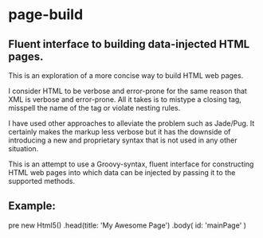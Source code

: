 # page-build
## Fluent interface to building data-injected HTML pages.

This is an exploration of a more concise way to build HTML web pages.

I consider HTML to be verbose and error-prone for the same reason that XML is verbose and error-prone.  All it takes is to mistype a closing tag, misspell the name of the tag or violate nesting rules.

I have used other approaches to alleviate the problem such as Jade/Pug.  It certainly makes the markup less verbose but it has the downside of introducing a new and proprietary syntax that is not used in any other situation.

This is an attempt to use a Groovy-syntax, fluent interface for constructing HTML web pages into which data can be injected by passing it to the supported methods.

## Example:
pre
new Html5()
.head(title: 'My Awesome Page')
.body(
  id: 'mainPage'
)
